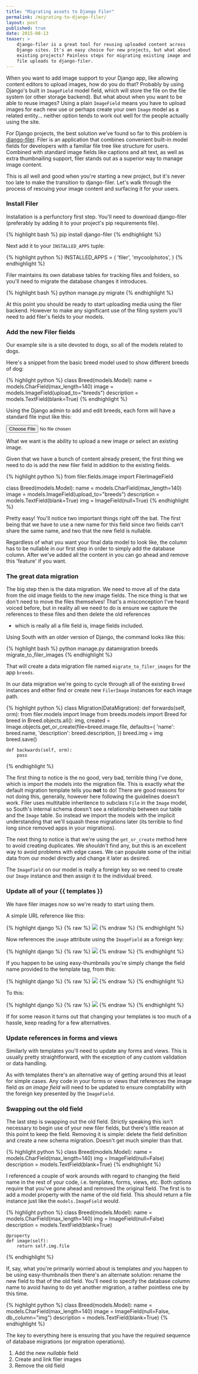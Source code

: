 ```yaml
---
title: "Migrating assets to Django Filer"
permalink: /migrating-to-django-filer/
layout: post
published: true
date: 2015-08-13
teaser: >
    django-filer is a great tool for reusing uploaded content across
    Django sites. It's an easy choice for new projects, but what about
    existing projects? Painless steps for migrating existing image and
    file uploads to django-filer.
---
```


When you want to add image support to your Django app, like allowing
content editors to upload images, how do you do that? Probably by using
Django's built in `ImageField` model field, which will store the file on
the file system (or other storage backend). But what about when you want
to be able to reuse images? Using a plain `ImageField` means you have to
upload images for each new use or perhaps create your own `Image` model
as a related entity... neither option tends to work out well for the
people actually using the site.

For Django projects, the best solution we've found so far to this
problem is
[django-filer](http://django-filer.readthedocs.org/en/latest/). Filer is an application that combines
convenient built-in model fields for developers with a familiar file
tree like structure for users. Combined with standard image fields like
captions and alt text, as well as extra thumbnailing support, filer
stands out as a superior way to manage image content.

This is all well and good when you're starting a new project, but it's
never too late to make the transition to django-filer. Let's walk
through the process of rescuing your image content and surfacing it for
your users.

### Install Filer

Installation is a perfunctory first step. You'll need to download
django-filer (preferably by adding it to your project's pip
requirements file).

{% highlight bash %}
pip install django-filer
{% endhighlight %}

Next add it to your `INSTALLED_APPS` tuple:

{% highlight python %}
INSTALLED_APPS = (
    'filer',
    'mycoolphotos',
)
{% endhighlight %}

Filer maintains its own database tables for tracking files and folders,
so you'll need to migrate the database changes it introduces.

{% highlight bash %}
python manage.py migrate
{% endhighlight %}

At this point you should be ready to start uploading media using the
filer backend. However to make any significant use of the filing system
you'll need to add filer's fields to your models.

### Add the new Filer fields

Our example site is a site devoted to dogs, so all of the models related
to dogs.

Here's a snippet from the basic breed model used to show different
breeds of dog:

{% highlight python %}
class Breed(models.Model):
    name = models.CharField(max_length=140)
    image = models.ImageField(upload_to="breeds")
    description = models.TextField(blank=True)
{% endhighlight %}

Using the Django admin to add and edit breeds, each form will have a
standard file input like this:

<input type="file">

What we want is the ability to upload a new image _or_ select an
existing image.

Given that we have a bunch of content already present, the first thing
we need to do is add the new filer field in addition to the existing
fields.

{% highlight python %}
from filer.fields.image import FilerImageField

class Breed(models.Model):
    name = models.CharField(max_length=140)
    image = models.ImageField(upload_to="breeds")
    description = models.TextField(blank=True)
    img = ImageField(null=True)
{% endhighlight %}

Pretty easy! You'll notice two important things right off the bat. The
first being that we have to use a new name for this field since two
fields can't share the same name, and two that the new field is
nullable.

Regardless of what you want your final data model to look like, the
column has to be nullable in our first step in order to simply add the
database column. After we've added all the content in you can go ahead
and remove this 'feature' if you want.

### The great data migration

The big step then is the data migration. We need to move all of the data
from the old image fields to the new image fields. The nice thing is
that we don't need to move the files themselves! That's a misconception
I've heard voiced before, but in reality all we need to do is ensure we
capture the references to these files and then delete the old references
- which is really all a file field is, image fields included.

Using South with an older version of Django, the command looks like
this:

{% highlight bash %}
python manage.py datamigration breeds migrate_to_filer_images
{% endhighlight %}

That will create a data migration file named `migrate_to_filer_images`
for the app `breeds`.

In our data migration we're going to cycle through all of the existing
`Breed` instances and either find or create new `FilerImage` instances
for each image path.

{% highlight python %}
class Migration(DataMigration):
    def forwards(self, orm):
        from filer.models import Image
        from breeds.models import Breed
        for breed in Breed.objects.all():
            img, created = Image.objects.get_or_create(file=breed.image.file, defaults={
                'name': breed.name,
                'description': breed.description,
            })
            breed.img = img
            breed.save()

    def backwards(self, orm):
        pass
{% endhighlight %}

The first thing to notice is the no good, very bad, terrible thing I've
done, which is import the models into the migration file. This is
exactly what the default migration template tells you **not** to do!
There are good reasons for not doing this, generally, however here
following the guidelines doesn't work. Filer uses multitable inheritence
to subclass `File` in the `Image` model, so South's internal schema
doesn't see a relationship between our table and the `Image` table. So
instead we import the models with the implicit understanding that we'll
squash these migrations later (its terrible to find long since removed
apps in your migrations).

The next thing to notice is that we're using the `get_or_create` method
here to avoid creating duplicates. We _shouldn't_ find any, but this is
an excellent way to avoid problems with edge cases. We can populate some
of the initial data from our model directly and change it later as
desired.

The `ImageField` on our model is really a foreign key so we need to
create our `Image` instance and then assign it to the individual breed.

### Update all of your \{\{ templates \}\}

We have filer images now so we're ready to start using them.

A simple URL reference like this:

{% highlight django %}
{% raw %}
<img src="{{ MEDIA_URL }}{{ breed.image.url }}" />
{% endraw %}
{% endhighlight %}

Now references the `image` attribute using the `ImageField` as a foreign
key:

{% highlight django %}
{% raw %}
<img src="{{ MEDIA_URL }}{{ breed.img.image.url }}" />
{% endraw %}
{% endhighlight %}

If you happen to be using easy-thumbnails you're simply change the field
name provided to the template tag, from this:

{% highlight django %}
{% raw %}
<img src="{% thumbnail breed.image 400x200 %}" />
{% endraw %}
{% endhighlight %}

To this:

{% highlight django %}
{% raw %}
<img src="{% thumbnail breed.img 400x200 %}" />
{% endraw %}
{% endhighlight %}

If for some reason it turns out that changing your templates is too much
of a hassle, keep reading for a few alternatives.

### Update references in forms and views

Similarly with templates you'll need to update any forms and views. This
is usually pretty straightforward, with the exception of any custom
validation or data handling.

As with templates there's an alternative way of getting around this at
least for simple cases. Any code in your forms or views that references
the image field _as an image field_ will need to be updated to ensure
comptability with the foreign key presented by the `ImageField`.

### Swapping out the old field

The last step is swapping out the old field. Strictly speaking this
isn't necessary to begin use of your new filer fields, but there's
little reason at this point to keep the field. Removing it is simple:
delete the field definition and create a new schema migration. Doesn't
get much simpler than that.

{% highlight python %}
class Breed(models.Model):
    name = models.CharField(max_length=140)
    img = ImageField(null=False)
    description = models.TextField(blank=True)
{% endhighlight %}

I referenced a couple of work arounds with regard to changing the field
name in the rest of your code, i.e. templates, forms, views, etc. Both
options require that you've gone ahead and removed the original field.
The first is to add a model property with the name of the old field.
This should return a file instance just like the `models.ImageField`
would.

{% highlight python %}
class Breed(models.Model):
    name = models.CharField(max_length=140)
    img = ImageField(null=False)
    description = models.TextField(blank=True)

    @property
    def image(self):
        return self.img.file
{% endhighlight %}

If, say, what you're primarily worried about is templates *and* you
happen to be using easy-thumbnails then there's an alternate solution:
rename the new field to that of the old field. You'll need to specify
the database column name to avoid having to do yet another migration, a
rather pointless one by this time.

{% highlight python %}
class Breed(models.Model):
    name = models.CharField(max_length=140)
    image = ImageField(null=False, db_column="img")
    description = models.TextField(blank=True)
{% endhighlight %}

The key to everything here is ensuring that you have the required
sequence of database migrations (or migration operations).

1. Add the new _nullable_ field
2. Create and link filer images
3. Remove the old field
